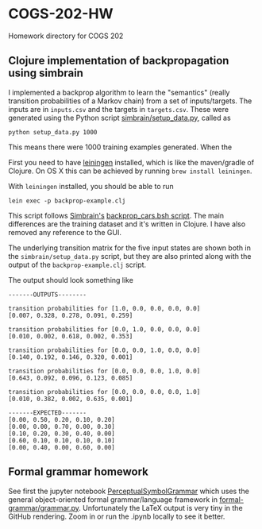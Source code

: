 # COGS-202-HW

Homework directory for COGS 202

## Clojure implementation of backpropagation using simbrain

I implemented a backprop algorithm to learn the "semantics" (really transition probabilities of a Markov chain) 
from a set of inputs/targets. The inputs are in `inputs.csv` and the targets in `targets.csv`.  These were generated using
the Python script [simbrain/setup_data.py](simbrain/setup_data.py), called as

```
python setup_data.py 1000
```

This means there were 1000 training examples generated. When the 

First you need to have [leiningen](https://leiningen.org/) installed, which is like the maven/gradle of Clojure. 
On OS X this can be achieved by running `brew install leiningen`. 

With `leiningen` installed, you should be able to run 

```
lein exec -p backprop-example.clj
```

This script follows [Simbrain's](https://github.com/simbrain/simbrain) 
[backprop_cars.bsh script](https://github.com/simbrain/simbrain/blob/master/scripts/scriptmenu/backprop_cars.bsh). 
The main differences are the training dataset and it's written in Clojure. I have also removed any reference 
to the GUI.

The underlying transition matrix for the five input states are shown both in the `simbrain/setup_data.py` script, 
but they are also printed along with the output of the `backprop-example.clj` script.

The output should look something like

```
-------OUTPUTS--------

transition probabilities for [1.0, 0.0, 0.0, 0.0, 0.0]
[0.007, 0.328, 0.278, 0.091, 0.259]

transition probabilities for [0.0, 1.0, 0.0, 0.0, 0.0]
[0.010, 0.002, 0.618, 0.002, 0.353]

transition probabilities for [0.0, 0.0, 1.0, 0.0, 0.0]
[0.140, 0.192, 0.146, 0.320, 0.001]

transition probabilities for [0.0, 0.0, 0.0, 1.0, 0.0]
[0.643, 0.092, 0.096, 0.123, 0.085]

transition probabilities for [0.0, 0.0, 0.0, 0.0, 1.0]
[0.010, 0.382, 0.002, 0.635, 0.001]

-------EXPECTED-------
[0.00, 0.50, 0.20, 0.10, 0.20]
[0.00, 0.00, 0.70, 0.00, 0.30]
[0.10, 0.20, 0.30, 0.40, 0.00]
[0.60, 0.10, 0.10, 0.10, 0.10]
[0.00, 0.40, 0.00, 0.60, 0.00]
```



## Formal grammar homework

See first the jupyter notebook
[PerceptualSymbolGrammar](formal-grammar/PerceptualSymbolGrammar.ipynb)
which uses the general object-oriented formal grammar/language framework in
[formal-grammar/grammar.py](formal-grammar/grammar.py). Unfortunately the LaTeX output 
is very tiny in the GitHub rendering. Zoom in or run the .ipynb locally to see it better.
